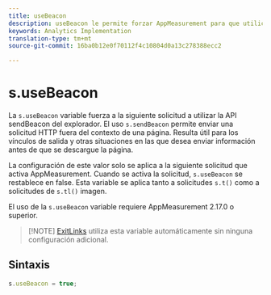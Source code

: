 ```yaml
---
title: useBeacon
description: useBeacon le permite forzar AppMeasurement para que utilice la API sendBeacon de los navegadores
keywords: Analytics Implementation
translation-type: tm+mt
source-git-commit: 16ba0b12e0f70112f4c10804d0a13c278388ecc2

---
```



# s.useBeacon

La `s.useBeacon` variable fuerza a la siguiente solicitud a utilizar la API [](https://developer.mozilla.org/en-US/docs/Web/API/Navigator/sendBeacon)sendBeacon del explorador. El uso `s.sendBeacon` permite enviar una solicitud HTTP fuera del contexto de una página. Resulta útil para los vínculos de salida y otras situaciones en las que desea enviar información antes de que se descargue la página.

La configuración de este valor solo se aplica a la siguiente solicitud que activa AppMeasurement. Cuando se activa la solicitud, `s.useBeacon` se restablece en false. Esta variable se aplica tanto a solicitudes `s.t()` como a solicitudes de `s.tl()` imagen.

El uso de la `s.useBeacon` variable requiere AppMeasurement 2.17.0 o superior.

> [!NOTE] [ExitLinks](s-linktrackvars.md) utiliza esta variable automáticamente sin ninguna configuración adicional.

## Sintaxis

```js
s.useBeacon = true;
```
